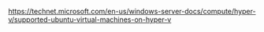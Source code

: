https://technet.microsoft.com/en-us/windows-server-docs/compute/hyper-v/supported-ubuntu-virtual-machines-on-hyper-v
